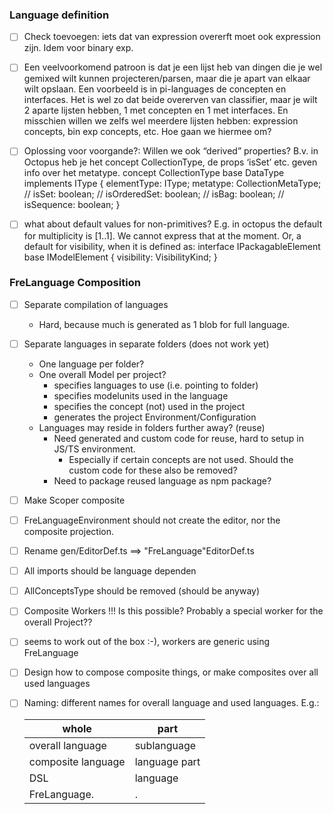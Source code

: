 ### Language definition
- [ ] Check toevoegen: iets dat van expression overerft moet ook expression zijn. Idem voor binary exp.
- [ ] Een veelvoorkomend patroon is dat je een lijst heb van dingen die je wel gemixed wilt kunnen projecteren/parsen, maar die je apart van elkaar wilt opslaan. Een voorbeeld is in pi-languages de concepten en interfaces. Het is wel zo dat beide overerven van classifier, maar je wilt 2 aparte lijsten hebben, 1 met concepten en 1 met interfaces. En misschien willen we zelfs wel meerdere lijsten hebben: expression concepts, bin exp concepts, etc. Hoe gaan we hiermee om?
- [ ] Oplossing voor voorgande?: Willen we ook “derived” properties? B.v. in Octopus heb je het concept CollectionType, de props ‘isSet’ etc. geven info over het metatype.
         concept CollectionType base DataType implements IType {
         elementType: IType;
         metatype: CollectionMetaType;
         //    isSet: boolean;
         //    isOrderedSet: boolean;
         //    isBag: boolean;
         //    isSequence: boolean;
         }

- [ ] what about default values for non-primitives? E.g. in octopus the default for multiplicity is [1..1]. We cannot express that at the moment. Or, a default for visibility, when it is defined as:
  interface IPackagableElement base IModelElement {
  visibility: VisibilityKind;
  }

### FreLanguage Composition

- [ ] Separate compilation of languages
    - Hard, because much is generated as 1 blob for full language.
- [ ] Separate languages in separate folders (does not work yet)
    - One language per folder?
    - One overall Model per project?
        - specifies languages to use (i.e. pointing to folder)
        - specifies modelunits used in the language
        - specifies the concept (not) used in the project
        - generates the project Environment/Configuration
    - Languages may reside in folders further away? (reuse)
        - Need generated and custom code for reuse, hard to setup in JS/TS environment.
            - Especially if certain concepts are not used. Should the custom code for these also be removed?
        - Need to package reused language as npm package?
- [ ] Make Scoper composite
- [ ] FreLanguageEnvironment should not create the editor, nor the composite projection.
- [ ] Rename gen/EditorDef.ts ==> "FreLanguage"EditorDef.ts
- [ ] All imports should be language dependen
- [ ] AllConceptsType should be removed (should be anyway)
- [ ] Composite Workers !!! Is this possible? Probably a special worker for the overall Project??
- [ ] seems to work out of the box :-), workers are generic using FreLanguage
- [ ] Design how to compose composite things, or make composites over all used languages
- [ ] Naming: different names for overall language and used languages. E.g.:
        
    | whole              | part          |
    | ------------------ | ------------- |
    | overall language   | sublanguage   |
    | composite language | language part |
    | DSL                | language      |
    | FreLanguage.       | .             |
